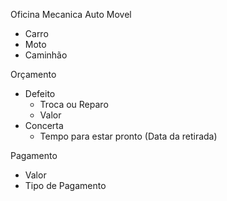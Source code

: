 Oficina Mecanica
Auto Movel
- Carro
- Moto
- Caminhão

Orçamento
- Defeito
    - Troca ou Reparo
    - Valor
- Concerta
    - Tempo para estar pronto (Data da retirada)

Pagamento
- Valor
- Tipo de Pagamento